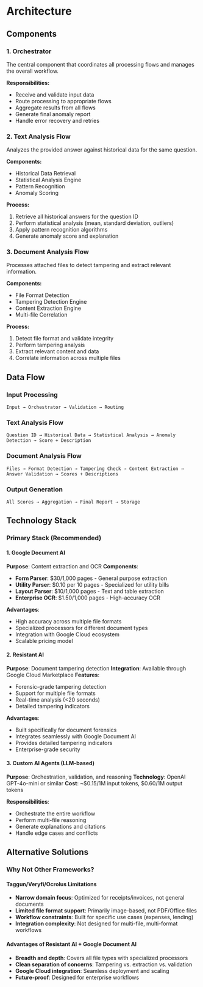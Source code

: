 # Architecture

## Components

### 1. Orchestrator
The central component that coordinates all processing flows and manages the overall workflow.

**Responsibilities:**
- Receive and validate input data
- Route processing to appropriate flows
- Aggregate results from all flows
- Generate final anomaly report
- Handle error recovery and retries

### 2. Text Analysis Flow
Analyzes the provided answer against historical data for the same question.

**Components:**
- Historical Data Retrieval
- Statistical Analysis Engine
- Pattern Recognition
- Anomaly Scoring

**Process:**
1. Retrieve all historical answers for the question ID
2. Perform statistical analysis (mean, standard deviation, outliers)
3. Apply pattern recognition algorithms
4. Generate anomaly score and explanation

### 3. Document Analysis Flow
Processes attached files to detect tampering and extract relevant information.

**Components:**
- File Format Detection
- Tampering Detection Engine
- Content Extraction Engine
- Multi-file Correlation

**Process:**
1. Detect file format and validate integrity
2. Perform tampering analysis
3. Extract relevant content and data
4. Correlate information across multiple files

## Data Flow

### Input Processing
```
Input → Orchestrator → Validation → Routing
```

### Text Analysis Flow
```
Question ID → Historical Data → Statistical Analysis → Anomaly Detection → Score + Description
```

### Document Analysis Flow
```
Files → Format Detection → Tampering Check → Content Extraction → Answer Validation → Scores + Descriptions
```

### Output Generation
```
All Scores → Aggregation → Final Report → Storage
```

## Technology Stack

### Primary Stack (Recommended)

#### 1. Google Document AI
**Purpose**: Content extraction and OCR
**Components**:
- **Form Parser**: $30/1,000 pages - General purpose extraction
- **Utility Parser**: $0.10 per 10 pages - Specialized for utility bills
- **Layout Parser**: $10/1,000 pages - Text and table extraction
- **Enterprise OCR**: $1.50/1,000 pages - High-accuracy OCR

**Advantages**:
- High accuracy across multiple file formats
- Specialized processors for different document types
- Integration with Google Cloud ecosystem
- Scalable pricing model

#### 2. Resistant AI
**Purpose**: Document tampering detection
**Integration**: Available through Google Cloud Marketplace
**Features**:
- Forensic-grade tampering detection
- Support for multiple file formats
- Real-time analysis (<20 seconds)
- Detailed tampering indicators

**Advantages**:
- Built specifically for document forensics
- Integrates seamlessly with Google Document AI
- Provides detailed tampering indicators
- Enterprise-grade security

#### 3. Custom AI Agents (LLM-based)
**Purpose**: Orchestration, validation, and reasoning
**Technology**: OpenAI GPT-4o-mini or similar
**Cost**: ~$0.15/1M input tokens, $0.60/1M output tokens

**Responsibilities**:
- Orchestrate the entire workflow
- Perform multi-file reasoning
- Generate explanations and citations
- Handle edge cases and conflicts

## Alternative Solutions

### Why Not Other Frameworks?

#### Taggun/Veryfi/Ocrolus Limitations
- **Narrow domain focus**: Optimized for receipts/invoices, not general documents
- **Limited file format support**: Primarily image-based, not PDF/Office files
- **Workflow constraints**: Built for specific use cases (expenses, lending)
- **Integration complexity**: Not designed for multi-file, multi-format workflows

#### Advantages of Resistant AI + Google Document AI
- **Breadth and depth**: Covers all file types with specialized processors
- **Clean separation of concerns**: Tampering vs. extraction vs. validation
- **Google Cloud integration**: Seamless deployment and scaling
- **Future-proof**: Designed for enterprise workflows